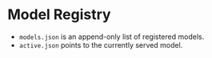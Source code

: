 # Model Registry
- `models.json` is an append-only list of registered models.
- `active.json` points to the currently served model.
